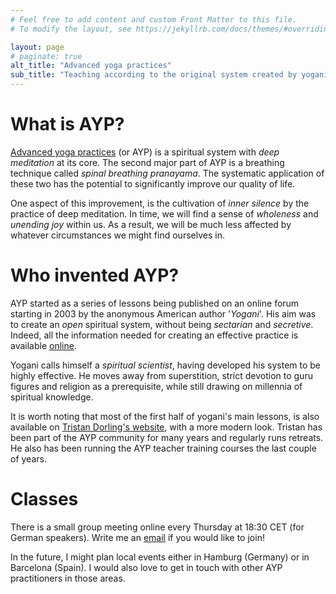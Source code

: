 ```yaml
---
# Feel free to add content and custom Front Matter to this file.
# To modify the layout, see https://jekyllrb.com/docs/themes/#overriding-theme-defaults

layout: page
# paginate: true
alt_title: "Advanced yoga practices"
sub_title: "Teaching according to the original system created by yogani."
---
```


# What is AYP?

[Advanced yoga practices](aypsite.org) (or AYP) is a spiritual system with *deep meditation* at its core. The second major part of AYP is a breathing technique called *spinal breathing pranayama*. The systematic application of these two has the potential to significantly improve our quality of life.

One aspect of this improvement, is the cultivation of *inner silence* by the practice of deep meditation. In time, we will find a sense of *wholeness* and *unending joy* within us. As a result, we will be much less affected by whatever circumstances we might find ourselves in.

# Who invented AYP?

AYP started as a series of lessons being published on an online forum starting in 2003 by the anonymous American author '*Yogani*'. His aim was to create an *open* spiritual system, without being *sectarian* and *secretive*. Indeed, all the information needed for creating an effective practice is available [online](https://www.aypsite.org/MainDirectory.html).

Yogani calls himself a *spiritual scientist*, having developed his system to be highly effective. He moves away from superstition, strict devotion to guru figures and religion as a prerequisite, while still drawing on millennia of spiritual knowledge.

It is worth noting that most of the first half of yogani's main lessons, is also available on [Tristan Dorling's website](https://www.aypinternational.com/lessons/), with a more modern look. Tristan has been part of the AYP community for many years and regularly runs retreats. He also has been running the AYP teacher training courses the last couple of years.

# Classes

There is a small group meeting online every Thursday at 18:30 CET (for German speakers). Write me an <a href="mailto:{{ site.email | encode_email }}" title="mailto">email</a> if you would like to join!

In the future, I might plan local events either in Hamburg (Germany) or in Barcelona (Spain). I would also love to get in touch with other AYP practitioners in those areas.
